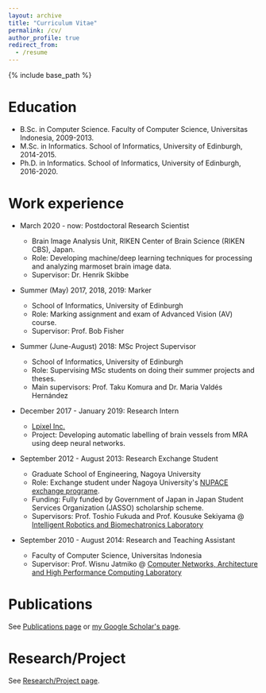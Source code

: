 ```yaml
---
layout: archive
title: "Curriculum Vitae"
permalink: /cv/
author_profile: true
redirect_from:
  - /resume
---
```


{% include base_path %}

Education
======
* B.Sc. in Computer Science. Faculty of Computer Science, Universitas Indonesia, 2009-2013.
* M.Sc. in Informatics. School of Informatics, University of Edinburgh, 2014-2015.
* Ph.D. in Informatics. School of Informatics, University of Edinburgh, 2016-2020.

Work experience
======
* March 2020 - now: Postdoctoral Research Scientist
  * Brain Image Analysis Unit, RIKEN Center of Brain Science (RIKEN CBS), Japan.
  * Role: Developing machine/deep learning techniques for processing and analyzing marmoset brain image data.
  * Supervisor: Dr. Henrik Skibbe

* Summer (May) 2017, 2018, 2019: Marker
  * School of Informatics, University of Edinburgh
  * Role: Marking assignment and exam of Advanced Vision (AV) course.
  * Supervisor: Prof. Bob Fisher
  
* Summer (June-August) 2018: MSc Project Supervisor
  * School of Informatics, University of Edinburgh
  * Role: Supervising MSc students on doing their summer projects and theses.
  * Main supervisors: Prof. Taku Komura and Dr. Maria Valdés Hernández

* December 2017 - January 2019: Research Intern
  * [Lpixel Inc.](https://lpixel.net/)
  * Project: Developing automatic labelling of brain vessels from MRA using deep neural networks.
<!---  * Supervisor: Professor Git --->

* September 2012 - August 2013: Research Exchange Student
  * Graduate School of Engineering, Nagoya University
  * Role: Exchange student under Nagoya University's [NUPACE exchange programe](http://nupace.ecis.nagoya-u.ac.jp/en/).
  * Funding: Fully funded by Government of Japan in Japan Student Services Organization (JASSO) scholarship scheme.
  * Supervisors: Prof. Toshio Fukuda and Prof. Kousuke Sekiyama @ [Intelligent Robotics and Biomechatronics Laboratory](http://www.mein.nagoya-u.ac.jp/en/index.html)   
  
* September 2010 - August 2014: Research and Teaching Assistant
  * Faculty of Computer Science, Universitas Indonesia
  * Supervisor: Prof. Wisnu Jatmiko @ [Computer Networks, Architecture and High Performance Computing Laboratory](http://www.cs.ui.ac.id/index.php/computer-networks-architecture-and-performance-computing.html?lang=en) 

Publications
======
See [Publications page](https://febrianrachmadi.github.io/publications/) or [my Google Scholar's page](https://scholar.google.co.uk/citations?hl=en&user=ZFo5fiwAAAAJ).

Research/Project
======
See [Research/Project page](https://febrianrachmadi.github.io/projects/).
